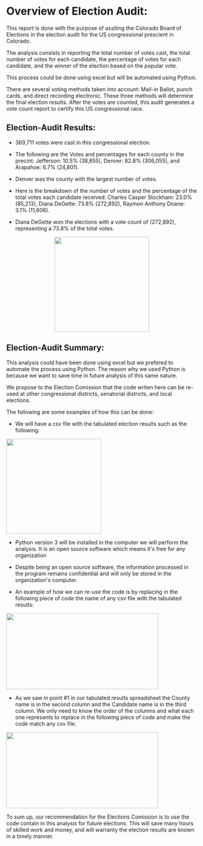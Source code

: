 # Overview of Election Audit: 

This report is done with the purpose of assiting the Colorado Board of Elections in the election audit for the US congressional prescient in Colorado. 

The analysis consists in reporting the total number of votes cast, the total number of votes for each candidate, the percentage of votes for each candidate, and the winner of the election based on the popular vote.

This process could be done using excel but will be automated using Python.

There are several voting methods taken into account: Mail-in Ballot, punch cards, and direct recording electronic.  These three methods will determine the final election results. After the votes are counted, this audit generates a vote count report to certify this US congressional race.

## Election-Audit Results:                                 
  
* 369,711 votes were cast in this congressional election.  

* The following are the Votes and percentages for each county in the precint: Jefferson: 10.5% (38,855), Denver: 82.8% (306,055), and Arapahoe: 6.7% (24,801).

* Denver was the county with the largest number of votes.

* Here is the breakdown of the number of votes and the percentage of the total votes each candidate received: Charles Casper Stockham: 23.0% (85,213), Diana      DeGette: 73.8% (272,892), Raymon Anthony Doane: 3.1% (11,606).

* Diana DeGette won the elections with a vote count of (272,892), representing a  73.8%  of the total votes.


<p align = "center">
<img src="https://github.com/nativelasquez-austin/Election_Analysis/blob/main/Resources/Election_results.png" width="250" height="250" />


## Election-Audit Summary: 

This analysis could have been done using excel but we prefered to automate the process using Python.  The reason why we used Python is because we want to save time in future analysis of this same nature.

We propose to the Election Comission that the code writen here can be re-used at other congressional districts, senatorial districts, and local elections.

The following are some examples of how this can be done:

* We will have a csv file with the tabulated election results such as the following:


<img src="https://github.com/nativelasquez-austin/Election_Analysis/blob/main/Resources/csv_file.png" width="250" height="250" />


* Python version 3 will be installed in the computer we will perform the analysis.  It is an open source software which means it's free for any organization

* Despite being an open source software, the information processed in the program remains confidential and will only be stored in the organization's computer.

* An example of how we can re-use the code is by replacing in the following piece of code the name of any csv file with the tabulated results:

<img src="https://github.com/nativelasquez-austin/Election_Analysis/blob/main/Resources/your_file_name.png" width="400" height="200" />

* As we saw in point #1 in our tabulated results spreadsheet the County name is in the second column and the Candidate name is in the third column.  We only need to know the order of the columns and what each one represents to replace in the following piece of code and make the code match any csv file.

<img src="https://github.com/nativelasquez-austin/Election_Analysis/blob/main/Resources/columns.png" width="400" height="200" />

To sum up, our recommendation for the Elections Comission is to use the code contain in this analysis for future elections.  This will save many hours of skilled work and money, and will warranty the election results are known in a timely manner.
